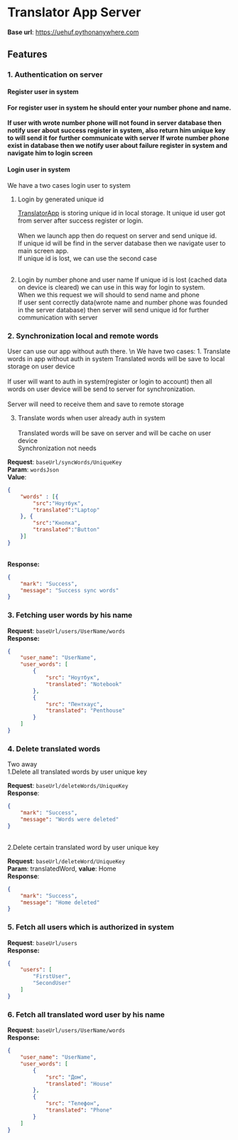 
<h1>Translator App Server</h1>

**Base url**: https://uehuf.pythonanywhere.com

<h2>Features</h2>

<h3>1. Authentication on server</h3>

<h4>Register user in system<h4/>

For register user in system he should enter your number phone and name.
<br/><br/>If user with wrote number phone will not found in server database then notify user about success register in system, also return him unique key to will send it for further communicate with server
If wrote number phone exist in database then we notify user about failure register in system and navigate him to login screen

<h4>Login user in system</h4>

We have a two cases login user to system

1. Login by generated unique id

    [TranslatorApp](https://github.com/KostyaGig/TranslatorApp) is storing unique id in local storage. It unique id user got from server after success register or login. 
    <br/><br/>When we launch app then do request on server and send unique id.<br/> If unique id will be find in the server database then we navigate  user to main screen app. <br/>If unique id is lost, we can use the second case<br/><br/>
2. Login by number phone and user name
    If unique id is lost (cached data on device is cleared) we can use in this way for login to system.
    <br/>When we this request we will should to send name and phone
    <br/>If user sent correctly data(wrote name and number phone was founded in the server database) then server will send unique id for further communication with server
    
<h3>2. Synchronization local and remote words</h2>
User can use our app without auth there.
\n We have two cases:
1. Translate words in app without auth in system
    Translated words will be save to local storage on user device
    <br><br>If user will want to auth in system(register or login to account)
    then all words on user device will be send to server for synchronization.
    <br><br>Server will need to receive them and save to remote storage
    

3. Translate words when user already auth in system
    <br><br>Translated words will be save on server and will be cache on user device
    <br>Synchronization not needs

**Request**: ```baseUrl/syncWords/UniqueKey```
<br>**Param**: ```wordsJson```
<br>**Value**:
```json
{
    "words" : [{
        "src":"Ноутбук",
        "translated":"Laptop"
    }, {
        "src":"Кнопка", 
        "translated":"Button"
    }]
}
```
<br>**Response:**
```json
{
    "mark": "Success",
    "message": "Success sync words"
}
```


<h3>3. Fetching user words by his name</h3>

**Request**: ```baseUrl/users/UserName/words```
<br>**Response:**

```json
{
    "user_name": "UserName",
    "user_words": [
        {
            "src": "Ноутбук",
            "translated": "Notebook"
        },
        {
            "src": "Пентхаус",
            "translated": "Penthouse"
        }
    ]
}
```

<h3>4. Delete translated words</h3>
    Two away
<br>1.Delete all translated words by user unique key

**Request**: ```baseUrl/deleteWords/UniqueKey```
<br>**Response**:
``` json
{
    "mark": "Success",
    "message": "Words were deleted"
}
```

<br>2.Delete certain translated word by user unique key

**Request**: ```baseUrl/deleteWord/UniqueKey```
<br>**Param**: translatedWord, **value**: Home
<br>**Response**:
``` json
{
    "mark": "Success",
    "message": "Home deleted"
}
```

<h3>5. Fetch all users which is authorized in system</h3>

**Request**: ```baseUrl/users```
<br>**Response:**
```json
{
    "users": [
        "FirstUser",
        "SecondUser"
    ]
}
```

<h3>6. Fetch all translated word user by his name</h3>


**Request**: ```baseUrl/users/UserName/words```
<br>**Response:**
```json
{
    "user_name": "UserName",
    "user_words": [
        {
            "src": "Дом",
            "translated": "House"
        },
        {
            "src": "Телефон",
            "translated": "Phone"
        }
    ]
}
```
